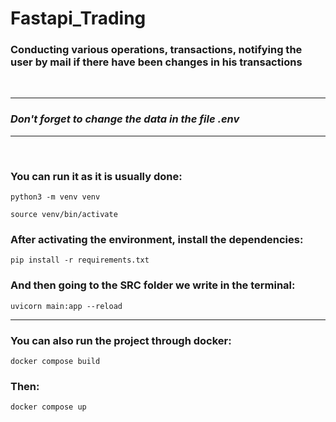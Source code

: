 # Fastapi_Trading
### Conducting various operations, transactions, notifying the user by mail if there have been changes in his transactions
&nbsp;  

---
### *Don't forget to change the data in the file .env*      
---
&nbsp; 
### You can run it as it is usually done:
```
python3 -m venv venv

source venv/bin/activate
```
### After activating the environment, install the dependencies:
```
pip install -r requirements.txt
```

### And then going to the SRC folder we write in the terminal:
```
uvicorn main:app --reload
```
---
### You can also run the project through docker:
```
docker compose build
```
### Then:
```
docker compose up
```
